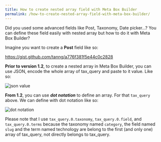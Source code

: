```yaml
---
title: How to create nested array field with Meta Box Builder
permalink: /how-to-create-nested-array-field-with-meta-box-builder/
---
```


Did you used some advanced fields like Post, Taxonomy, Date picker...? You can define these field easily with nested array but how to do it with Meta Box Builder?

Imagine you want to create a **Post** field like so:

https://gist.github.com/tanng/a776f381f5e44c0c2828

**Prior to version 1.2**, to create a nested array in Meta Box Builder, you can use JSON, encode the whole array of tax_query and paste to it value. Like so:

![json value](https://metabox.io/wp-content/uploads/2015/04/Screen-Shot-2015-04-20-at-01.58.35.png)

**From 1.2**, you can use ***dot notation*** to define an array. For that `tax_query` above. We can define with dot notation like so:

![dot notation](https://metabox.io/wp-content/uploads/2015/04/Screen-Shot-2015-04-20-at-02.03.27.png)

Please note that I use `tax_query.0.taxonomy`, `tax_query.0.field`, and `tax_query.0.terms` because the taxonomy named `category`, the field named `slug` and the term named technology are belong to the first (and only one) array of tax_query, not directly belongs to tax_query.